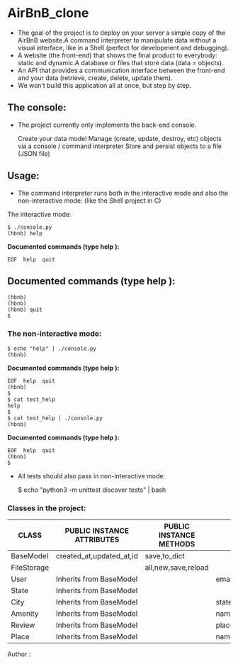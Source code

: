 # AirBnB_clone


- The goal of the project is to deploy on your server a simple copy of the AirBnB website.A command interpreter to manipulate data without a visual interface, like in a Shell (perfect for development and debugging).
- A website (the front-end) that shows the final product to everybody: static and dynamic.A database or files that store data (data = objects).
- An API that provides a communication interface between the front-end and your data (retrieve, create, delete, update them).
- We won’t build this application all at once, but step by step.
</div>

## The console:

- The project currently only implements the back-end console.

    Create your data model
    Manage (create, update, destroy, etc) objects via a console / command interpreter
    Store and persist objects to a file (JSON file)

## Usage:

- The command interpreter runs both in the interactive mode  and also  the non-interactive mode: (like the Shell project in C)

The interactive mode:

    $ ./console.py
    (hbnb) help


**Documented commands (type help <topic>):**


    EOF  help  quit

## Documented commands (type help <topic>):

    (hbnb) 
    (hbnb) 
    (hbnb) quit
    $


### The non-interactive mode:

    $ echo "help" | ./console.py
    (hbnb)

**Documented commands (type help <topic>):**

    EOF  help  quit
    (hbnb) 
    $
    $ cat test_help
    help
    $
    $ cat test_help | ./console.py
    (hbnb)

**Documented commands (type help <topic>):**

    EOF  help  quit
    (hbnb) 
    $

- All tests should also pass in non-interactive mode: 

    $ echo "python3 -m unittest discover tests" | bash

### Classes in the project:

| CLASS          | PUBLIC INSTANCE ATTRIBUTES | PUBLIC INSTANCE METHODS |PUBLIC CLASS ATTRIBUTES | PRIVATE CLASS ATTRIBUTES |
| ---------------| -------------------------- | ----------------------- |----------------------- | -----------------------  |
| BaseModel      | created_at,updated_at,id   | save,to_dict            |                        |                          |
| FileStorage    |                            | all,new,save,reload     |                        | objects                  |
| User           | Inherits from BaseModel    |               |email,password,first_namelast_name|                          |
| State          | Inherits from BaseModel    |                         |                        |                          | 
| City           | Inherits from BaseModel    |                         | state_id               |                          |
| Amenity        | Inherits from BaseModel    |                         | name                   |                          |
| Review         | Inherits from BaseModel    |                         | place_id,user_id,text  |                          |
| Place          | Inherits from BaseModel    |                         |name,description,number_rooms,number_bathrooms,max_guest,price_by_night,latitude,longitude,amenity_ids |


Author :

<Kabingu Sammy>